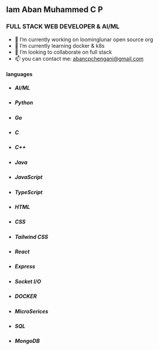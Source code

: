 ## Iam Aban Muhammed C P
### FULL STACK WEB DEVELOPER & AI/ML 

- 🔭 I’m currently working on loominglunar open source org
- 🌱 I’m currently learning docker & k8s
- 👯 I’m looking to collaborate on full stack
- 📫 you can contact me: abancpchengani@gmail.com


#### languages
- ##### AI/ML
- ##### Python
- ##### Go
- ##### C
- ##### C++
- ##### Java
- ##### JavaScript
- ##### TypeScript
- ##### HTML
- ##### CSS
- ##### Tailwind CSS
- ##### React
- ##### Express
- ##### Socket I/O
- ##### DOCKER
- ##### MicroSerices
- ##### SQL
- ##### MongoDB
